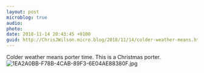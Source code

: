 ```yaml
---
layout: post
microblog: true
audio: 
photo: 
date: 2018-11-14 20:43:45 +0100
guid: http://ChrisJWilson.micro.blog/2018/11/14/colder-weather-means.html
---
```

Colder weather means porter time. This is a Christmas porter. 
![1EA2A0BB-F78B-4CAB-89F3-6E04AE88380F.jpg](http://chrisjwilson.me/uploads/2018/0ffed7cdd7.jpg)
